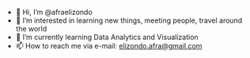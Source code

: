- 👋 Hi, I’m @afraelizondo
- 👀 I’m interested in learning new things, meeting people, travel around the world
- 🌱 I’m currently learning Data Analytics and Visualization
- 📫 How to reach me via e-mail: elizondo.afra@gmail.com

<!---
afraelizondo/afraelizondo is a ✨ special ✨ repository because its `README.md` (this file) appears on your GitHub profile.
You can click the Preview link to take a look at your changes.
--->
